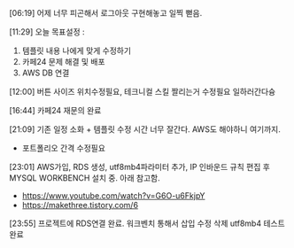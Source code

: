 [06:19] 어제 너무 피곤해서 로그아웃 구현해놓고 일찍 뻗음.

[11:29] 오늘 목표설정 :
1. 템플릿 내용 나에게 맞게 수정하기
2. 카페24 문제 해결 및 배포
3. AWS DB 연결

[12:00] 버튼 사이즈 위치수정필요, 테크니컬 스킬 짤리는거 수정필요 일하러간다슝

[16:44] 카페24 재문의 완료

[21:09] 기존 일정 소화 + 템플릿 수정 시간 너무 잘간다. AWS도 해야하니 여기까지.

- 포트폴리오 간격 수정필요

[23:01] AWS가입, RDS 생성, utf8mb4파라미터 추가, IP 인바운드 규칙 편집 후
MYSQL WORKBENCH 설치 중. 아래 참고함.
- https://www.youtube.com/watch?v=G6O-u6FkjpY
- https://makethree.tistory.com/6

[23:55] 프로젝트에 RDS연결 완료. 워크벤치 통해서 삽입 수정 삭제 utf8mb4 테스트 완료
